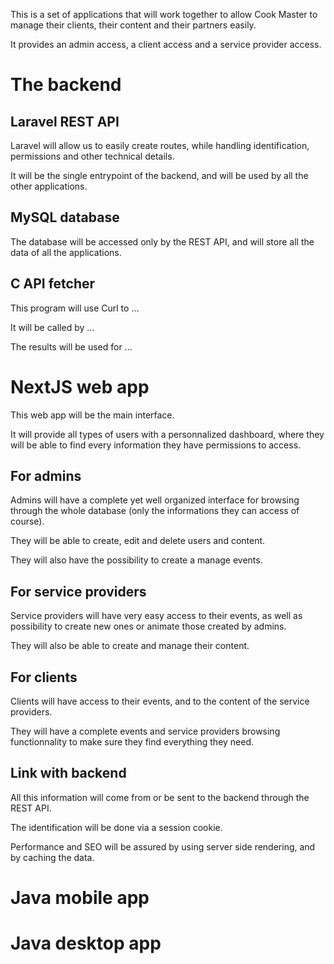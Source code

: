 This is a set of applications that will work together to allow Cook Master to manage their clients, their content and their partners easily.

It provides an admin access, a client access and a service provider access.

# The backend
## Laravel REST API
Laravel will allow us to easily create routes, while handling identification, permissions and other technical details.

It will be the single entrypoint of the backend, and will be used by all the other applications.

## MySQL database
The database will be accessed only by the REST API, and will store all the data of all the applications.

## C API fetcher
This program will use Curl to ...

It will be called by ...

The results will be used for ...

# NextJS web app
This web app will be the main interface.

It will provide all types of users with a personnalized dashboard, where they will be able to find every information they have permissions to access.

## For admins
Admins will have a complete yet well organized interface for browsing through the whole database (only the informations they can access of course).

They will be able to create, edit and delete users and content.

They will also have the possibility to create a manage events.

## For service providers
Service providers will have very easy access to their events, as well as possibility to create new ones or animate those created by admins.

They will also be able to create and manage their content.

## For clients
Clients will have access to their events, and to the content of the service providers.

They will have a complete events and service providers browsing functionnality to make sure they find everything they need.

## Link with backend
All this information will come from or be sent to the backend through the REST API.

The identification will be done via a session cookie.

Performance and SEO will be assured by using server side rendering, and by caching the data.

# Java mobile app

# Java desktop app
